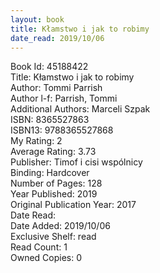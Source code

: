 ```yaml
---
layout: book
title: Kłamstwo i jak to robimy
date_read: 2019/10/06
---
```


Book Id: 45188422<br />
Title: Kłamstwo i jak to robimy<br />
Author: Tommi Parrish<br />
Author l-f: Parrish, Tommi<br />
Additional Authors: Marceli Szpak<br />
ISBN: 8365527863<br />
ISBN13: 9788365527868<br />
My Rating: 2<br />
Average Rating: 3.73<br />
Publisher: Timof i cisi wspólnicy<br />
Binding: Hardcover<br />
Number of Pages: 128<br />
Year Published: 2019<br />
Original Publication Year: 2017<br />
Date Read: <br />
Date Added: 2019/10/06<br />
Exclusive Shelf: read<br />
Read Count: 1<br />
Owned Copies: 0<br />

